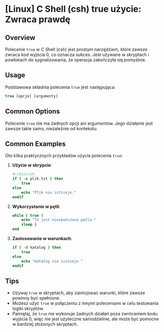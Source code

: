 # [Linux] C Shell (csh) true użycie: Zwraca prawdę

## Overview
Polecenie `true` w C Shell (csh) jest prostym narzędziem, które zawsze zwraca kod wyjścia 0, co oznacza sukces. Jest używane w skryptach i powłokach do sygnalizowania, że operacja zakończyła się pomyślnie.

## Usage
Podstawowa składnia polecenia `true` jest następująca:

```csh
true [opcje] [argumenty]
```

## Common Options
Polecenie `true` nie ma żadnych opcji ani argumentów. Jego działanie jest zawsze takie samo, niezależnie od kontekstu.

## Common Examples
Oto kilka praktycznych przykładów użycia polecenia `true`:

1. **Użycie w skrypcie**:
   ```csh
   #!/bin/csh
   if ( -e plik.txt ) then
       true
   else
       echo "Plik nie istnieje."
   endif
   ```

2. **Wykorzystanie w pętli**:
   ```csh
   while ( true )
       echo "To jest nieskończona pętla."
       sleep 1
   end
   ```

3. **Zastosowanie w warunkach**:
   ```csh
   if ( -d katalog ) then
       true
   else
       echo "Katalog nie istnieje."
   endif
   ```

## Tips
- Używaj `true` w skryptach, aby zainicjować warunki, które zawsze powinny być spełnione.
- Możesz użyć `true` w połączeniu z innymi poleceniami w celu testowania logiki skryptów.
- Pamiętaj, że `true` nie wykonuje żadnych działań poza zwróceniem kodu wyjścia 0, więc nie jest użyteczne samodzielnie, ale może być pomocne w bardziej złożonych skryptach.